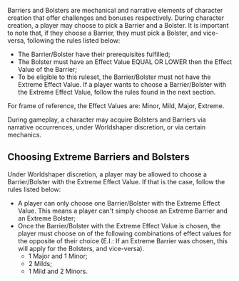 Barriers and Bolsters are mechanical and narrative elements of character creation that offer challenges and bonuses respectively. During character creation, a player may choose to pick a Barrier and a Bolster. It is important to note that, if they choose a Barrier, they must pick a Bolster, and vice-versa, following the rules listed below:

-   The Barrier/Bolster have their prerequisites fulfilled;
-   The Bolster must have an Effect Value EQUAL OR LOWER then the Effect Value of the Barrier;
-   To be eligible to this ruleset, the Barrier/Bolster must not have the Extreme Effect Value. If a player wants to choose a Barrier/Bolster with the Extreme Effect Value, follow the rules found in the next section.

For frame of reference, the Effect Values are: Minor, Mild, Major, Extreme.

During gameplay, a character may acquire Bolsters and Barriers via narrative occurrences, under Worldshaper discretion, or via certain mechanics.

## Choosing Extreme Barriers and Bolsters
Under Worldshaper discretion, a player may be allowed to choose a Barrier/Bolster with the Extreme Effect Value. If that is the case, follow the rules listed below:

-   A player can only choose one Barrier/Bolster with the Extreme Effect Value. This means a player can't simply choose an Extreme Barrier and an Extreme Bolster;
-   Once the Barrier/Bolster with the Extreme Effect Value is chosen, the player must choose on of the following combinations of effect values for the opposite of their choice (E.I.: If an Extreme Barrier was chosen, this will apply for the Bolsters, and vice-versa).
	-   1 Major and 1 Minor;
	-   2 Milds;
	-   1 Mild and 2 Minors.